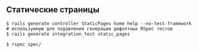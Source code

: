 ## Статические страницы

```
$ rails generate controller StaticPages home help --no-test-framework # используемую для подавления генерации дефолтных RSpec тестов
$ rails generate integration_test static_pages
```

```
$ rspec spec/
```
